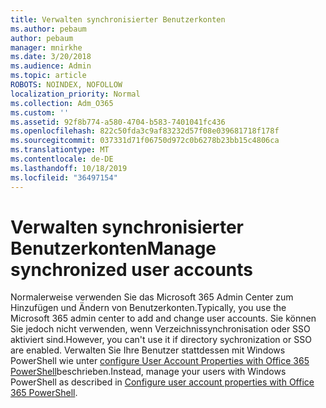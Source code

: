 ```yaml
---
title: Verwalten synchronisierter Benutzerkonten
ms.author: pebaum
author: pebaum
manager: mnirkhe
ms.date: 3/20/2018
ms.audience: Admin
ms.topic: article
ROBOTS: NOINDEX, NOFOLLOW
localization_priority: Normal
ms.collection: Adm_O365
ms.custom: ''
ms.assetid: 92f8b774-a580-4704-b583-7401041fc436
ms.openlocfilehash: 822c50fda3c9af83232d57f08e039681718f178f
ms.sourcegitcommit: 037331d71f06750d972c0b6278b23bb15c4806ca
ms.translationtype: MT
ms.contentlocale: de-DE
ms.lasthandoff: 10/18/2019
ms.locfileid: "36497154"
---
```

# <a name="manage-synchronized-user-accounts"></a><span data-ttu-id="f9be6-102">Verwalten synchronisierter Benutzerkonten</span><span class="sxs-lookup"><span data-stu-id="f9be6-102">Manage synchronized user accounts</span></span>

<span data-ttu-id="f9be6-103">Normalerweise verwenden Sie das Microsoft 365 Admin Center zum Hinzufügen und Ändern von Benutzerkonten.</span><span class="sxs-lookup"><span data-stu-id="f9be6-103">Typically, you use the Microsoft 365 admin center to add and change user accounts.</span></span> <span data-ttu-id="f9be6-104">Sie können Sie jedoch nicht verwenden, wenn Verzeichnissynchronisation oder SSO aktiviert sind.</span><span class="sxs-lookup"><span data-stu-id="f9be6-104">However, you can't use it if directory sychronization or SSO are enabled.</span></span> <span data-ttu-id="f9be6-105">Verwalten Sie Ihre Benutzer stattdessen mit Windows PowerShell wie unter [configure User Account Properties with Office 365 PowerShell](https://docs.microsoft.com/office365/enterprise/powershell/configure-user-account-properties-with-office-365-powershell )beschrieben.</span><span class="sxs-lookup"><span data-stu-id="f9be6-105">Instead, manage your users with Windows PowerShell as described in [Configure user account properties with Office 365 PowerShell](https://docs.microsoft.com/office365/enterprise/powershell/configure-user-account-properties-with-office-365-powershell ).</span></span> 
  


